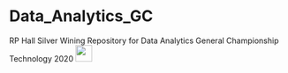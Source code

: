 # Data_Analytics_GC
RP Hall Silver Wining Repository for Data Analytics General Championship Technology 2020 
<img src="https://5.imimg.com/data5/PE/PT/MY-4859558/silver-medals-500x500.jpg" width ="30" height = "30">
